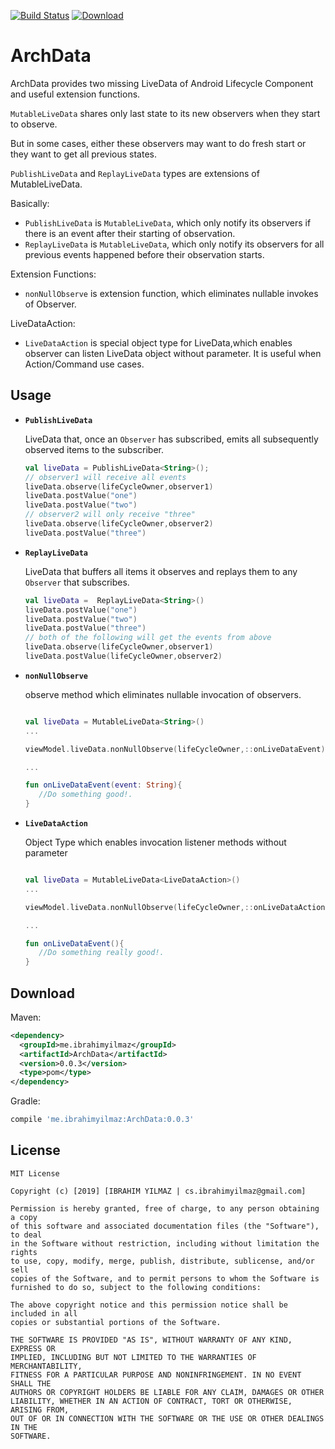[![Build Status](https://travis-ci.org/ibrahimyilmaz/ArchData.svg?branch=master)](https://travis-ci.org/ibrahimyilmaz/ArchData)
[ ![Download](https://api.bintray.com/packages/ibrahimyilmaz/ArchData/ArchData/images/download.svg) ](https://bintray.com/ibrahimyilmaz/ArchData/ArchData/_latestVersion)

ArchData
=======

ArchData provides two missing LiveData of Android Lifecycle Component and useful extension functions.

`MutableLiveData` shares only last state to its new observers when they start to observe.

But in some cases, either these observers may want to do fresh start or they want to get all previous states.

`PublishLiveData` and `ReplayLiveData` types are extensions of MutableLiveData.

Basically:

* `PublishLiveData` is `MutableLiveData`, which only notify its observers if there is an event after their starting of observation.
* `ReplayLiveData` is `MutableLiveData`, which only notify its observers for all previous events happened before their observation starts.

Extension Functions:

* `nonNullObserve` is extension function, which eliminates nullable invokes of Observer.

LiveDataAction:
* `LiveDataAction` is special object type for LiveData,which enables observer can listen LiveData object without parameter.
It is useful when Action/Command use cases.


Usage
-----

 *  **`PublishLiveData`**

    LiveData that, once an `Observer` has subscribed, emits all subsequently observed items to the
    subscriber.

    ```kotlin
    val liveData = PublishLiveData<String>();
    // observer1 will receive all events
    liveData.observe(lifeCycleOwner,observer1)
    liveData.postValue("one")
    liveData.postValue("two")
    // observer2 will only receive "three"
    liveData.observe(lifeCycleOwner,observer2)
    liveData.postValue("three")
    ```

 *  **`ReplayLiveData`**

    LiveData that buffers all items it observes and replays them to any `Observer` that subscribes.

    ```kotlin
    val liveData =  ReplayLiveData<String>()
    liveData.postValue("one")
    liveData.postValue("two")
    liveData.postValue("three")
    // both of the following will get the events from above
    liveData.observe(lifeCycleOwner,observer1)
    liveData.postValue(lifeCycleOwner,observer2)
    ```
    
 *  **`nonNullObserve`**
    
    observe method which eliminates nullable invocation of observers.
    ```kotlin
    
    val liveData = MutableLiveData<String>()
    ...

    viewModel.liveData.nonNullObserve(lifeCycleOwner,::onLiveDataEvent)
    
    ...

    fun onLiveDataEvent(event: String){
       //Do something good!.
    }

    ```
 *  **`LiveDataAction`**
     
    Object Type which enables invocation listener methods without parameter
 
     ```kotlin
     
     val liveData = MutableLiveData<LiveDataAction>()
     ...
 
     viewModel.liveData.nonNullObserve(lifeCycleOwner,::onLiveDataAction)
     
     ...
 
     fun onLiveDataEvent(){
        //Do something really good!.
     }
 
     ```

Download
--------

Maven:
```xml
<dependency>
  <groupId>me.ibrahimyilmaz</groupId>
  <artifactId>ArchData</artifactId>
  <version>0.0.3</version>
  <type>pom</type>
</dependency>
```
Gradle:
```groovy
compile 'me.ibrahimyilmaz:ArchData:0.0.3'
```

License
-------

    MIT License

    Copyright (c) [2019] [IBRAHIM YILMAZ | cs.ibrahimyilmaz@gmail.com]

    Permission is hereby granted, free of charge, to any person obtaining a copy
    of this software and associated documentation files (the "Software"), to deal
    in the Software without restriction, including without limitation the rights
    to use, copy, modify, merge, publish, distribute, sublicense, and/or sell
    copies of the Software, and to permit persons to whom the Software is
    furnished to do so, subject to the following conditions:

    The above copyright notice and this permission notice shall be included in all
    copies or substantial portions of the Software.

    THE SOFTWARE IS PROVIDED "AS IS", WITHOUT WARRANTY OF ANY KIND, EXPRESS OR
    IMPLIED, INCLUDING BUT NOT LIMITED TO THE WARRANTIES OF MERCHANTABILITY,
    FITNESS FOR A PARTICULAR PURPOSE AND NONINFRINGEMENT. IN NO EVENT SHALL THE
    AUTHORS OR COPYRIGHT HOLDERS BE LIABLE FOR ANY CLAIM, DAMAGES OR OTHER
    LIABILITY, WHETHER IN AN ACTION OF CONTRACT, TORT OR OTHERWISE, ARISING FROM,
    OUT OF OR IN CONNECTION WITH THE SOFTWARE OR THE USE OR OTHER DEALINGS IN THE
    SOFTWARE.
